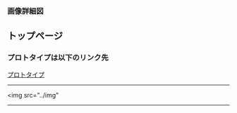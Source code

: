 ### 画像詳細図
## トップページ
### プロトタイプは以下のリンク先
[プロトタイプ](https://www.figma.com/files/recent?fuid=983931705083120896)
*****
<img src="../img"
*****

